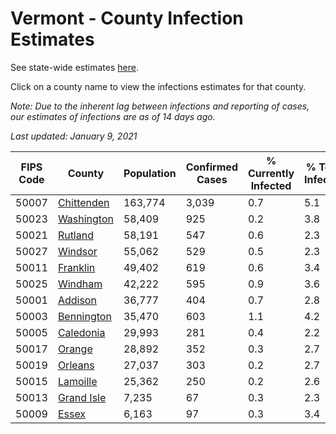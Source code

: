 # Vermont - County Infection Estimates

See state-wide estimates [here](/infections/us-vt).

Click on a county name to view the infections estimates for that county.

*Note: Due to the inherent lag between infections and reporting of cases, our estimates of infections are as of 14 days ago.*

*Last updated: January 9, 2021*

|   FIPS Code |                   County |   Population |   Confirmed Cases |   % Currently Infected |   % Total Infected |
|-------------|--------------------------|--------------|-------------------|------------------------|--------------------|
|       50007 | [Chittenden](chittenden) |      163,774 |             3,039 |                    0.7 |                5.1 |
|       50023 | [Washington](washington) |       58,409 |               925 |                    0.2 |                3.8 |
|       50021 |       [Rutland](rutland) |       58,191 |               547 |                    0.6 |                2.3 |
|       50027 |       [Windsor](windsor) |       55,062 |               529 |                    0.5 |                2.3 |
|       50011 |     [Franklin](franklin) |       49,402 |               619 |                    0.6 |                3.4 |
|       50025 |       [Windham](windham) |       42,222 |               595 |                    0.9 |                3.6 |
|       50001 |       [Addison](addison) |       36,777 |               404 |                    0.7 |                2.8 |
|       50003 | [Bennington](bennington) |       35,470 |               603 |                    1.1 |                4.2 |
|       50005 |   [Caledonia](caledonia) |       29,993 |               281 |                    0.4 |                2.2 |
|       50017 |         [Orange](orange) |       28,892 |               352 |                    0.3 |                2.7 |
|       50019 |       [Orleans](orleans) |       27,037 |               303 |                    0.2 |                2.7 |
|       50015 |     [Lamoille](lamoille) |       25,362 |               250 |                    0.2 |                2.6 |
|       50013 | [Grand Isle](grand-isle) |        7,235 |                67 |                    0.3 |                2.3 |
|       50009 |           [Essex](essex) |        6,163 |                97 |                    0.3 |                3.4 |